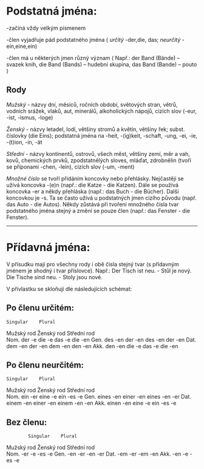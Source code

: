 # Podstatná jména:

-začíná vždy velkým písmenem

-člen vyjadřuje pád podstatného jména ( *určitý* -der,die, das; *neurčitý* - ein,eine,ein)

-člen má u některých jmen různý význam ( Např.: der Band (Bände) – svazek knih, die Band (Bands) – hudební skupina, das Band (Bande) – pouto )

## Rody

*Mužský* - názvy dní, měsíců, ročních období, světových stran, větrů, vodních srážek, vlaků, aut, minerálů, alkoholických nápojů, cizích slov (-eur, -ist, -ismus, -loge)

*Ženský* - názvy letadel, lodí, většiny stromů a květin, většiny řek; subst. číslovky (die Eins); podstatná jména na -heit, -(ig)keit, -schaft, -ung, -ei, -ie, -(t)ion, -in, -ät

*Střední* - názvy kontinentů, ostrovů, všech měst, většiny zemí, měr a vah, kovů, chemických prvků, zpodstatnělých sloves, mláďat, zdrobnělin (tvoří se příponami -chen, -lein), cizích slov (-um, -ment)

*Množné číslo* se tvoří přidáním koncovky nebo přehlásky. Nejčastěji se užívá koncovka -(e)n (např.: die Katze - die Katzen). Dále se používá koncovka -er a někdy přehláska (např.: das Buch - die Bücher). Další koncovkou je -s. Ta se často užívá u podstatných jmen cizího původu (např. das Auto - die Autos). Někdy zůstává při tvoření množného čísla tvar podstatného jména stejný a změní se pouze člen (např.: das Fenster - die Fenster).

---

# Přídavná jména:

V přísudku mají pro všechny rody i obě čísla stejný tvar (s přídavným jménem je shodný i tvar příslovce). Např.: Der Tisch ist neu. - Stůl je nový. Die Tische sind neu. - Stoly jsou nové.

 
V přívlastku se skloňují dle následujících schémat:

## Po členu určitém:
 	Singular	Plural
Mužský rod	 	Ženský rod	 	Střední rod	 	 
Nom.	der	-e	die	-e	das	-e	die	-en
Gen.	des	-en	der	-en	des	-en	der	-en
Dat.	dem	-en	der	-en	dem	-en	den	-en
Akk.	den	-en	die	-e	das	-e	die	-en
 
## Po členu neurčitém:
 	Singular	Plural
Mužský rod	 	Ženský rod	 	Střední rod	 	 
Nom.	ein	-er	eine	-e	ein	-es	-e
Gen.	eines	-en	einer	-en	eines	-en	-er
Dat.	einem	-en	einer	-en	einem	-en	-en
Akk.	einen	-en	eine	-e	ein	-es	-e
 
## Bez členu:
            Singular	Plural
Mužský rod	 	Ženský rod	 	Střední rod	 	 
Nom.	-er	-e	-es	-e
Gen.	-en	-er	-en	-er
Dat.	-em	-er	-em	-en
Akk.	-en	-e	-es	-e

